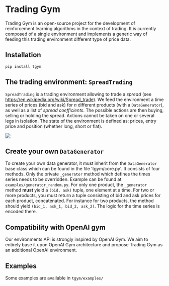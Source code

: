 # Trading Gym

Trading Gym is an open-source project for the development of reinforcement learning algorithms in the context of trading.
It is currently composed of a single environment and implements a generic way of feeding this trading environment different type of price data.

## Installation

`pip install tgym`

## The trading environment: `SpreadTrading`

`SpreadTrading` is a trading environment allowing to trade a *spread* (see https://en.wikipedia.org/wiki/Spread_trade). We feed the environment a time series of prices (bid and ask) for *n* different products (with a `DataGenerator`), as well as a list of *spread coefficients*. The possible actions are then buying, selling or holding the spread. Actions cannot be taken on one or several legs in isolation. The state of the environment is defined as: prices, entry price and position (whether long, short or flat).

![](https://media.giphy.com/media/l4FGI4K3kHnBfUoIE/giphy.gif)

## Create your own `DataGenerator`

To create your own data generator, it must inherit from the `DataGenerator` base class which can be found in the file 'tgym/core.py'. It consists of four methods. Only the private `_generator` method which defines the times series needs to be overridden. Example can be found at `examples/generator_random.py`. For only one product, the `_generator` method **must** yield a `(bid, ask)` tuple, one element at a time. For two or more products, you must return a tuple consisting of bid and ask prices for each product, concatenated. For instance for two products, the method should yield `(bid_1, ask_1, bid_2, ask_2)`. The logic for the time series is encoded there.

## Compatibility with OpenAI gym

Our environments API is strongly inspired by OpenAI Gym. We aim to entirely base it upon OpenAI Gym architecture and propose Trading Gym as an additional OpenAI environment.

## Examples

Some examples are available in `tgym/examples/`
